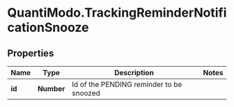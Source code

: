 # QuantiModo.TrackingReminderNotificationSnooze

## Properties
Name | Type | Description | Notes
------------ | ------------- | ------------- | -------------
**id** | **Number** | Id of the PENDING reminder to be snoozed | 


